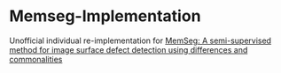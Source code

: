# Memseg-Implementation
Unofficial individual re-implementation for [MemSeg: A semi-supervised method for image surface defect detection using differences and commonalities](https://arxiv.org/abs/2205.00908)

